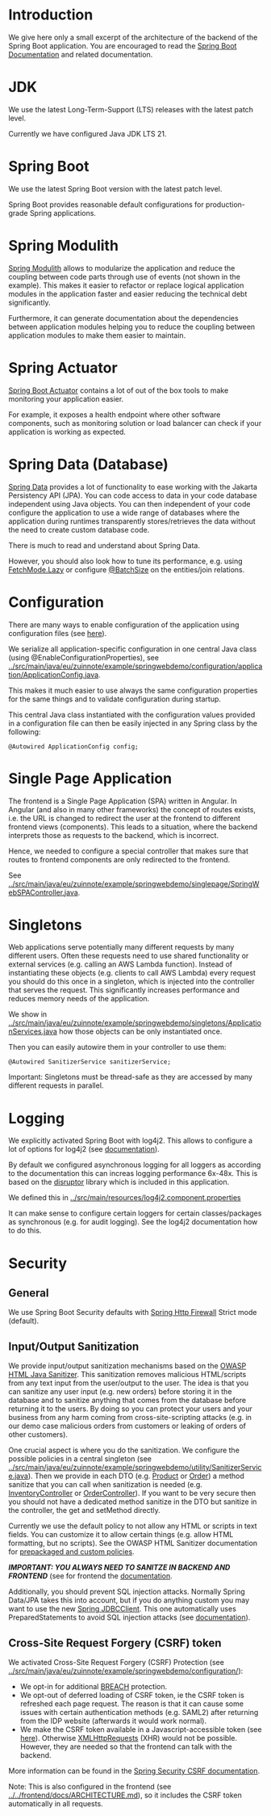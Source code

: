 # Introduction
We give here only a small excerpt of the architecture of the backend of the Spring Boot application. You are encouraged to read the [Spring Boot Documentation](https://docs.spring.io/spring-boot/docs/current/reference/htmlsingle/) and related documentation.

# JDK
We use the latest Long-Term-Support (LTS) releases with the latest patch level.

Currently we have configured Java JDK LTS 21.

# Spring Boot
We use the latest Spring Boot version with the latest patch level.

Spring Boot provides reasonable default configurations for production-grade Spring applications.

# Spring Modulith
[Spring Modulith](https://docs.spring.io/spring-modulith/reference/index.html) allows to modularize the application and reduce the coupling between code parts through use of events (not shown in the example). This makes it easier to refactor or replace logical application modules in the application faster and easier reducing the technical debt significantly.

Furthermore, it can generate documentation about the dependencies between application modules helping you to reduce the coupling between application modules to make them easier to maintain.

# Spring Actuator
[Spring Boot Actuator](https://docs.spring.io/spring-boot/docs/current/reference/html/actuator.html) contains a lot of out of the box tools to make monitoring your application easier.

For example, it exposes a health endpoint where other software components, such as monitoring solution or load balancer can check if your application is working as expected.

# Spring Data (Database)
[Spring Data](https://docs.spring.io/spring-data/jpa/reference/) provides a lot of functionality to ease working with the Jakarta Persistency API (JPA). You can code access to data in your code database independent using Java objects. You can then independent of your code configure the application to use a wide range of databases where the application during runtimes transparently stores/retrieves the data without the need to create custom database code.

There is much to read and understand about Spring Data.

However, you should also look how to tune its performance, e.g. using [FetchMode.Lazy](https://www.baeldung.com/hibernate-lazy-eager-loading) or configure [@BatchSize](https://www.baeldung.com/hibernate-fetchmode) on the entities/join relations.

# Configuration
There are many ways to enable configuration of the application using configuration files (see [here](https://docs.spring.io/spring-boot/docs/current/reference/html/features.html#features.external-config)).

We serialize all application-specific configuration in one central Java class (using @EnableConfigurationProperties), see [../src/main/java/eu/zuinnote/example/springwebdemo/configuration/application/ApplicationConfig.java](../src/main/java/eu/zuinnote/example/springwebdemo/configuration/application/ApplicationConfig.java). 

This makes it much easier to use always the same configuration properties for the same things and to validate configuration during startup.

This central Java class instantiated with the configuration values provided in a configuration file can then be easily injected in any Spring class by the following:
```
@Autowired ApplicationConfig config;
```

# Single Page Application
The frontend is a Single Page Application (SPA) written in Angular. In Angular (and also in many other frameworks) the concept of routes exists, i.e. the URL is changed to redirect the user at the frontend to different frontend views (components). This leads to a situation, where the backend interprets those as requests to the backend, which is incorrect.

Hence, we needed to configure a special controller that makes sure that routes to frontend components are only redirected to the frontend.

See [../src/main/java/eu/zuinnote/example/springwebdemo/singlepage/SpringWebSPAController.java](../src/main/java/eu/zuinnote/example/springwebdemo/singlepage/SpringWebSPAController.java).

# Singletons
Web applications serve potentially many different requests by many different users. Often these requests need to use shared functionality or external services (e.g. calling an AWS Lambda function). Instead of instantiating these objects (e.g. clients to call AWS Lambda) every request you should do this once in a singleton, which is injected into the controller that serves the request. This significantly increases performance and reduces memory needs of the application.

We show in [../src/main/java/eu/zuinnote/example/springwebdemo/singletons/ApplicationServices.java](../src/main/java/eu/zuinnote/example/springwebdemo/singletons/ApplicationServices.java) how those objects can be only instantiated once.

Then you can easily autowire them in your controller to use them:
```
@Autowired SanitizerService sanitizerService;
```

Important: Singletons must be thread-safe as they are accessed by many different requests in parallel.

# Logging
We explicitly activated Spring Boot with log4j2. This allows to configure a lot of options for log4j2 (see [documentation](https://logging.apache.org/log4j/2.x/manual/configuration.html)).

By default we configured asynchronous logging for all loggers as according to the documentation this can increas logging performance 6x-48x. This is based on the [disruptor](https://lmax-exchange.github.io/disruptor/) library which is included in this application.

We defined this in [../src/main/resources/log4j2.component.properties](../src/main/resources/log4j2.component.properties)

It can make sense to configure certain loggers for certain classes/packages as synchronous (e.g. for audit logging). See the log4j2 documentation how to do this.
# Security
## General
We use Spring Boot Security defaults with [Spring Http Firewall](https://docs.spring.io/spring-security/reference/servlet/exploits/firewall.html) Strict mode (default).
## Input/Output Sanitization
We provide input/output sanitization mechanisms based on the [OWASP HTML Java Sanitizer](https://owasp.org/www-project-java-html-sanitizer/). This sanitization removes malicious HTML/scripts from any text input from the user/output to the user. The idea is that you can sanitize any user input (e.g. new orders) before storing it in the database and to sanitize anything that comes from the database before returning it to the users. By doing so you can protect your users and your business from any harm coming from cross-site-scripting attacks (e.g. in our demo case malicious orders from customers or leaking of orders of other customers).

One crucial aspect is where you do the sanitization. We configure the possible policies in a central singleton (see [../src/main/java/eu/zuinnote/example/springwebdemo/utility/SanitizerService.java](../src/main/java/eu/zuinnote/example/springwebdemo/utility/SanitizerService.java)). Then we provide in each DTO (e.g. [Product](../src/main/java/eu/zuinnote/example/springwebdemo/inventory/Product.java) or [Order](../src/main/java/eu/zuinnote/example/springwebdemo/order/Order.java)) a method sanitize that you can call when sanitization is needed (e.g. [InventoryController](../src/main/java/eu/zuinnote/example/springwebdemo/controller/InventoryController.java) or [OrderController](../src/main/java/eu/zuinnote/example/springwebdemo/controller/OrderController.java)). If you want to be very secure then you should not have a dedicated method sanitize in the DTO but sanitize in the controller, the get and setMethod directly. 

Currently we use the default policy to not allow any HTML or scripts in text fields. You can customize it to allow certain things (e.g. allow HTML formatting, but no scripts). See the OWASP HTML Sanitizer documentation for [prepackaged and custom policies](https://github.com/OWASP/java-html-sanitizer/tree/main?tab=readme-ov-file#prepackaged-policies).

***IMPORTANT: YOU ALWAYS NEED TO SANITZE IN BACKEND AND FRONTEND*** (see for frontend the [documentation](../../frontend/docs/ARCHITECTURE.md).

Additionally, you should prevent SQL injection attacks. Normally Spring Data/JPA takes this into account, but if you do anything custom you may want to use the new [Spring JDBCClient](https://www.baeldung.com/spring-6-jdbcclient-api). This one automatically uses PreparedStatements to avoid SQL injection attacks (see [documentation](https://docs.spring.io/spring-boot/reference/data/sql.html#data.sql.jdbc-client)).
## Cross-Site Request Forgery (CSRF) token
We activated Cross-Site Request Forgery (CSRF) Protection (see [../src/main/java/eu/zuinnote/example/springwebdemo/configuration/](../src/main/java/eu/zuinnote/example/springwebdemo/configuration/)):
* We opt-in for additional [BREACH](https://en.wikipedia.org/wiki/BREACH) protection.
* We opt-out of deferred loading of CSRF token, ie the CSRF token is refreshed each page request. The reason is that it can cause some issues with certain authentication methods (e.g. SAML2) after returning from the IDP website (afterwards it would work normal).
* We make the CSRF token available in a Javascript-accessible token (see [here](https://docs.spring.io/spring-security/reference/servlet/exploits/csrf.html#csrf-integration-javascript)). Otherwise [XMLHttpRequests](https://developer.mozilla.org/en-US/docs/Web/API/XMLHttpRequest) (XHR) would not be possible. However, they are needed so that the frontend can talk with the backend. 

More information can be found in the [Spring Security CSRF documentation](https://docs.spring.io/spring-security/reference/servlet/exploits/csrf.html).

Note: This is also configured in the frontend (see [../../frontend/docs/ARCHITECTURE.md](../../frontend/docs/ARCHITECTURE.md)), so it includes the CSRF token automatically in all requests.